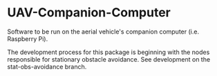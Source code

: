 # UAV-Companion-Computer
Software to be run on the aerial vehicle's companion computer (i.e. Raspberry Pi).  

The development process for this package is beginning with the nodes responsible
for stationary obstacle avoidance. See development on the stat-obs-avoidance branch. 
